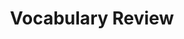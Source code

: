 ---
title: Vocabulary Review

source:
- title: Common Core Basics
  subject: Social Studies
  chapter: 2
  toc_type: Lesson Review
  toc_number: 2.3
  pages: 86 - 93
  
questions:
  - number: 1
    text: >
      The Civil War ended when the Confederate Army __________ in the spring of 1865.
    choice:
      - option: abolitionist
      - option: context
      - option: point of view
      - option: poll tax
      - option: Reconstruction
      - option: secede
      - option: surrender
      - option: territory
    answer: 
      - option: surrender
  - number: 2
    text: >
      South Carolina was the first state to __________ after Lincoln was elected president.
    choice:
      - option: abolitionist
      - option: context
      - option: point of view
      - option: poll tax
      - option: Reconstruction
      - option: secede
      - option: surrender
      - option: territory
    answer: 
      - option: secede
  - number: 3
    text: >
      A(n) __________ is someone who tried to bring slavery to an end.
    choice:
      - option: abolitionist
      - option: context
      - option: point of view
      - option: poll tax
      - option: Reconstruction
      - option: secede
      - option: surrender
      - option: territory
    answer: 
      - option: abolitionist
  - number: 4
    text: >
      The Missouri Compromise and the Compromise of 1850 tried to settle the question of slavery in new __________.
    choice:
      - option: abolitionist
      - option: context
      - option: point of view
      - option: poll tax
      - option: Reconstruction
      - option: secede
      - option: surrender
      - option: territory
    answer: 
      - option: territory
  - number: 5
    text: >
      __________ were used to keep African Americans from voting.
    choice:
      - option: abolitionist
      - option: context
      - option: point of view
      - option: poll tax
      - option: Reconstruction
      - option: secede
      - option: surrender
      - option: territory
    answer: 
      - option: poll tax
  - number: 6
    text: >
      __________ did not create permanent social changes in the South.
    choice:
      - option: abolitionist
      - option: context
      - option: point of view
      - option: poll tax
      - option: Reconstruction
      - option: secede
      - option: surrender
      - option: territory
    answer: 
      - option: Reconstruction

layout: cc_review
---